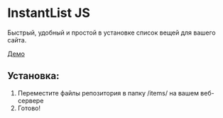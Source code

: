 # InstantList JS
Быстрый, удобный и простой в установке список вещей для вашего сайта.

[Демо](https://123jjck.github.io/instantlist/)
## Установка:
 1. Переместите файлы репозитория в папку /items/ на вашем веб-сервере
 2. Готово!
